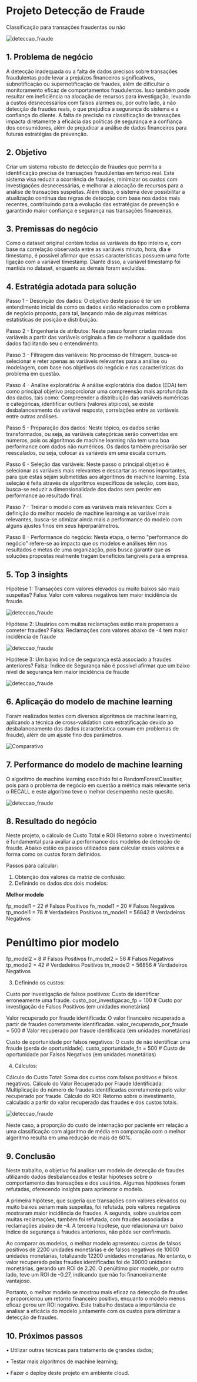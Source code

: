 # Projeto Detecção de Fraude

Classificação para transações fraudentas ou não

![deteccao_fraude](img/imagem_projeto.jpg)

## 1.	Problema de negócio
A detecção inadequada ou a falta de dados precisos sobre transações fraudulentas pode levar a prejuízos financeiros significativos, subnotificação ou supernotificação de fraudes, além de dificultar o monitoramento eficaz de comportamentos fraudulentos. Isso também pode resultar em ineficiência na alocação de recursos para investigação, levando a custos desnecessários com falsos alarmes ou, por outro lado, à não detecção de fraudes reais, o que prejudica a segurança do sistema e a confiança do cliente. A falta de precisão na classificação de transações impacta diretamente a eficácia das políticas de segurança e a confiança dos consumidores, além de prejudicar a análise de dados financeiros para futuras estratégias de prevenção.

## 2.	Objetivo
Criar um sistema robusto de detecção de fraudes que permita a identificação precisa de transações fraudulentas em tempo real. Este sistema visa reduzir a ocorrência de fraudes, minimizar os custos com investigações desnecessárias, e melhorar a alocação de recursos para a análise de transações suspeitas. Além disso, o sistema deve possibilitar a atualização contínua das regras de detecção com base nos dados mais recentes, contribuindo para a evolução das estratégias de prevenção e garantindo maior confiança e segurança nas transações financeiras.

## 3.	Premissas do negócio
Como o dataset original contém todas as variáveis do tipo inteiro e, com base na correlação observada entre as variáveis minuto, hora, dia e timestamp, é possível afirmar que essas características possuem uma forte ligação com a variável timestamp. Diante disso, a variável timestamp foi mantida no dataset, enquanto as demais foram excluídas.

## 4.	Estratégia adotada para solução

Passo 1 - Descrição dos dados: O objetivo deste passo é ter um entendimento inicial de como os dados estão relacionados com o problema de negócio proposto, para tal, lançando mão de algumas métricas estatísticas de posição e distribuição.

Passo 2 - Engenharia de atributos: Neste passo foram criadas novas variáveis a partir das variáveis originais a fim de melhorar a qualidade dos dados facilitando seu o entendimento.

Passo 3 - Filtragem das variáveis: No processo de filtragem, busca-se selecionar e reter apenas as variáveis relevantes para a análise ou modelagem, com base nos objetivos do negócio e nas características do problema em questão.
 
Passo 4 - Análise exploratória: A análise exploratória dos dados (EDA) tem como principal objetivo proporcionar uma compreensão mais aprofundada dos dados, tais como: Compreender a distribuição das variáveis numéricas e categóricas, identificar outliers (valores atípicos), se existe desbalanceamento da variável resposta, correlações entre as variáveis entre outras análises.

Passo 5 - Preparação dos dados: Neste tópico, os dados serão transformados, ou seja, as variáveis categóricas serão convertidas em números, pois os algoritmos de machine learning não tem uma boa performance com dados não numéricos. Os dados também precisarão ser reescalados, ou seja, colocar as variáveis em uma escala comum.
 
Passo 6 - Seleção das variáveis: Neste passo o principal objetivo é selecionar as variáveis mais relevantes e descartar as menos importantes, para que estas sejam submetidas aos algoritmos de machine learning. Esta seleção é feita através de algoritmos específicos de seleção, com isso, busca-se reduzir a dimensionalidade dos dados sem perder em performance ao resultado final.

Passo 7 - Treinar o modelo com as variáveis mais relevantes: Com a definição do melhor modelo de machine learning e as variável mais relevantes, busca-se otimizar ainda mais a performance do modelo com alguns ajustes finos em seus hiperparâmetros.
 
Passo 8 - Performance do negócio: Nesta etapa, o termo "performance do negócio" refere-se ao impacto que os modelos e análises têm nos resultados e metas de uma organização, pois busca garantir que as soluções propostas realmente tragam benefícios tangíveis para a empresa.

## 5.	Top 3 insights
Hipótese 1: Transações com valores elevados ou muito baixos são mais suspeitas?
Falsa: Valor com valores negativos tem maior incidência de fraude.

![deteccao_fraude](img/grafico_hipotese_1.png)

Hipótese 2: Usuários com muitas reclamações estão mais propensos a cometer fraudes?
Falsa: Reclamações com valores abaixo de -4 tem maior incidência de fraude

![deteccao_fraude](img/grafico_hipotese_2.png)

Hipótese 3: Um baixo índice de segurança está associado a fraudes anteriores?
Falsa: Índice de Segurança não é possivel afirmar que um baixo nível de segurança tem maior incidência de fraude

![deteccao_fraude](img/grafico_hipotese_3.png)

## 6.	Aplicação do modelo de machine learning
Foram realizados testes com diversos algoritmos de machine learning, aplicando a técnica de cross-validation com estratificação devido ao desbalanceamento dos dados (característica comum em problemas de fraude), além de um ajuste fino dos parâmetros.

![Comparativo](img/comparativo_algoritmos.JPG)

## 7.	Performance do modelo de machine learning
O algoritmo de machine learning escolhido foi o RandomForestClassifier, pois para o problema de negócio em questão a métrica mais relevante seria o RECALL e este algoritmo teve o melhor desempenho neste quesito.
 
![deteccao_fraude](img/melhor_algoritmo.JPG)

## 8.	Resultado do negócio
Neste projeto, o cálculo de Custo Total e ROI (Retorno sobre o Investimento) é fundamental para avaliar a performance dos modelos de detecção de fraude. Abaixo estão os passos utilizados para calcular esses valores e a forma como os custos foram definidos.

Passos para calcular:

1. Obtenção dos valores da matriz de confusão:
2. Definindo os dados dos dois modelos:

**Melhor modelo**

fp_model1 = 22 # Falsos Positivos
fn_model1 = 20 # Falsos Negativos
tp_model1 = 78 # Verdadeiros Positivos
tn_model1 = 56842 # Verdadeiros Negativos

# Penúltimo pior modelo

fp_model2 = 8  # Falsos Positivos
fn_model2 = 56 # Falsos Negativos
tp_model2 = 42 # Verdadeiros Positivos
tn_model2 = 56856 # Verdadeiros Negativos

3. Definindo os custos:
   
Custo por investigação de falsos positivos: Custo de identificar erroneamente uma fraude.
custo_por_investigacao_fp = 100 # Custo por investigação de Falsos Positivos (em unidades monetárias)

Valor recuperado por fraude identificada: O valor financeiro recuperado a partir de fraudes corretamente identificadas.
valor_recuperado_por_fraude = 500 # Valor recuperado por fraude identificada (em unidades monetárias)

Custo de oportunidade por falsos negativos: O custo de não identificar uma fraude (perda de oportunidade).
custo_oportunidade_fn = 500 # Custo de oportunidade por Falsos Negativos (em unidades monetárias)

4. Cálculos: 

Cálculo do Custo Total: Soma dos custos com falsos positivos e falsos negativos.
Cálculo do Valor Recuperado por Fraude Identificada: Multiplicação do número de fraudes identificadas corretamente pelo valor recuperado por fraude.
Cálculo do ROI: Retorno sobre o investimento, calculado a partir do valor recuperado das fraudes e dos custos totais.

 ![deteccao_fraude](img/resultado_negocio.JPG)

Neste caso, a proporção do custo de internação por paciente em relação a uma classificação com algoritmo de média em comparação com o melhor algoritmo resulta em uma redução de mais de 60%.

## 9.	Conclusão
Neste trabalho, o objetivo foi analisar um modelo de detecção de fraudes utilizando dados desbalanceados e testar hipóteses sobre o comportamento das transações e dos usuários. Algumas hipóteses foram refutadas, oferecendo insights para aprimorar o modelo.

A primeira hipótese, que sugeria que transações com valores elevados ou muito baixos seriam mais suspeitas, foi refutada, pois valores negativos mostraram maior incidência de fraudes. A segunda, sobre usuários com muitas reclamações, também foi refutada, com fraudes associadas a reclamações abaixo de -4. A terceira hipótese, que relacionava um baixo índice de segurança a fraudes anteriores, não pôde ser confirmada.

Ao comparar os modelos, o melhor modelo apresentou custos de falsos positivos de 2200 unidades monetárias e de falsos negativos de 10000 unidades monetárias, totalizando 12200 unidades monetárias. No entanto, o valor recuperado pelas fraudes identificadas foi de 39000 unidades monetárias, gerando um ROI de 2.20. O penúltimo pior modelo, por outro lado, teve um ROI de -0.27, indicando que não foi financeiramente vantajoso.

Portanto, o melhor modelo se mostrou mais eficaz na detecção de fraudes e proporcionou um retorno financeiro positivo, enquanto o modelo menos eficaz gerou um ROI negativo. Este trabalho destaca a importância de analisar a eficácia do modelo juntamente com os custos para otimizar a detecção de fraudes.

## 10.	Próximos passos
•	Utilizar outras técnicas para tratamento de grandes dados;

•	Testar mais algoritmos de machine learning;

•	Fazer o deploy deste projeto em ambiente cloud. 
